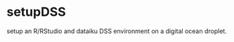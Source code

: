 # setupDSS
setup an R/RStudio and dataiku DSS environment on a digital ocean droplet.

[](droplet.PNG)

